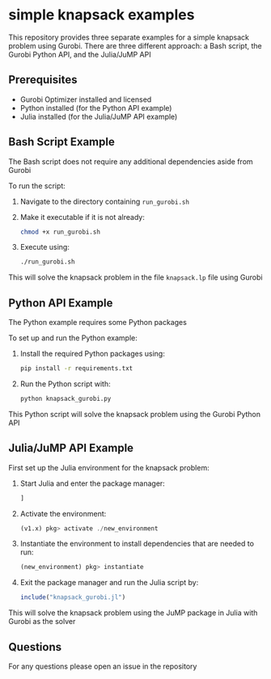 # simple knapsack examples

This repository provides three separate examples for a simple knapsack problem using Gurobi. There are three different approach: a Bash script, the Gurobi Python API, and the Julia/JuMP API

## Prerequisites

- Gurobi Optimizer installed and licensed
- Python installed (for the Python API example)
- Julia installed (for the Julia/JuMP API example)

## Bash Script Example
The Bash script does not require any additional dependencies aside from Gurobi

To run the script:

1. Navigate to the directory containing `run_gurobi.sh`
2. Make it executable if it is not already:

    ```bash
    chmod +x run_gurobi.sh
    ```
3. Execute using:

    ```bash
    ./run_gurobi.sh
    ```

This will solve the knapsack problem in the file `knapsack.lp` file using Gurobi

## Python API Example

The Python example requires some Python packages

To set up and run the Python example:

1. Install the required Python packages using:

    ```bash
    pip install -r requirements.txt
    ```

2. Run the Python script with:

    ```bash
    python knapsack_gurobi.py
    ```

This Python script will solve the knapsack problem using the Gurobi Python API

## Julia/JuMP API Example

First set up the Julia environment for the knapsack problem:

1. Start Julia and enter the package manager:

    ```julia
    ]
    ```

2. Activate the environment:

    ```julia
    (v1.x) pkg> activate ./new_environment
    ```

3. Instantiate the environment to install dependencies that are needed to run:

    ```julia
    (new_environment) pkg> instantiate
    ```

4. Exit the package manager and run the Julia script by:

    ```julia
    include("knapsack_gurobi.jl")
    ```

This will solve the knapsack problem using the JuMP package in Julia with Gurobi as the solver

## Questions

For any questions please open an issue in the repository
